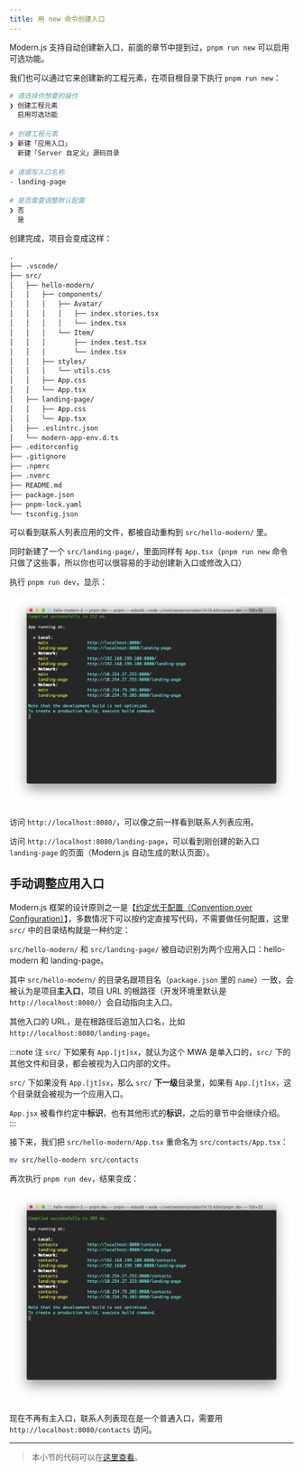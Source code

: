 ```yaml
---
title: 用 new 命令创建入口​​​
---
```


Modern.js 支持自动创建新入口，前面的章节中提到过，`pnpm run new` 可以启用可选功能。

我们也可以通过它来创建新的工程元素，在项目根目录下执行 `pnpm run new`：

```bash
# 请选择你想要的操作
❯ 创建工程元素
  启用可选功能

# 创建工程元素
❯ 新建「应用入口」
  新建「Server 自定义」源码目录

# 请填写入口名称
- landing-page

# 是否需要调整默认配置
❯ 否
  是
```

创建完成，项目会变成这样：

```md
.
├── .vscode/
├── src/
│   ├── hello-modern/
│   │   ├── components/
│   │   │   ├── Avatar/
│   │   │   │   ├── index.stories.tsx
│   │   │   │   └── index.tsx
│   │   │   └── Item/
│   │   │       ├── index.test.tsx
│   │   │       └── index.tsx
│   │   ├── styles/
│   │   │   └── utils.css
│   │   ├── App.css
│   │   └── App.tsx
│   ├── landing-page/
│   │   ├── App.css
│   │   └── App.tsx
│   ├── .eslintrc.json
│   └── modern-app-env.d.ts
├── .editorconfig
├── .gitignore
├── .npmrc
├── .nvmrc
├── README.md
├── package.json
├── pnpm-lock.yaml
└── tsconfig.json
```

可以看到联系人列表应用的文件，都被自动重构到 `src/hello-modern/` 里。

同时新建了一个 `src/landing-page/`，里面同样有 `App.tsx`（`pnpm run new` 命令只做了这些事，所以你也可以很容易的手动创建新入口或修改入口）

执行 `pnpm run dev`，显示：

![design](assets/landing-page.png)

访问 `http://localhost:8080/`，可以像之前一样看到联系人列表应用。

访问 `http://localhost:8080/landing-page`，可以看到刚创建的新入口 `landing-page` 的页面（Modern.js 自动生成的默认页面）。

## 手动调整应用入口

Modern.js 框架的设计原则之一是【[约定优于配置（Convention over Configuration）](https://en.wikipedia.org/wiki/Convention_over_configuration)】，多数情况下可以按约定直接写代码，不需要做任何配置，这里 `src/` 中的目录结构就是一种约定：

`src/hello-modern/` 和 `src/landing-page/` 被自动识别为两个应用入口：hello-modern 和 landing-page。

其中 `src/hello-modern/` 的目录名跟项目名（`package.json` 里的 `name`）一致，会被认为是项目**主入口**，项目 URL 的根路径（开发环境里默认是 `http://localhost:8080/`）会自动指向主入口。

其他入口的 URL，是在根路径后追加入口名，比如 `http://localhost:8080/landing-page`。

:::note 注
`src/` 下如果有 `App.[jt]sx`，就认为这个 MWA 是单入口的，`src/` 下的其他文件和目录，都会被视为入口内部的文件。

`src/` 下如果没有  `App.[jt]sx`，那么 `src/` **下一级**目录里，如果有 `App.[jt]sx`，这个目录就会被视为一个应用入口。

`App.jsx` 被看作约定中**标识**，也有其他形式的**标识**，之后的章节中会继续介绍。
:::

接下来，我们把 `src/hello-modern/App.tsx` 重命名为 `src/contacts/App.tsx`：

```bash
mv src/hello-modern src/contacts
```

再次执行 `pnpm run dev`，结果变成：

![design](assets/contacts.png)

现在不再有主入口，联系人列表现在是一个普通入口，需要用 `http://localhost:8080/contacts` 访问。

---

> 本小节的代码可以在[这里查看](https://github.com/modern-js-dev/modern-js-examples/tree/main/tutorials/c07/hello-modern-2)。

